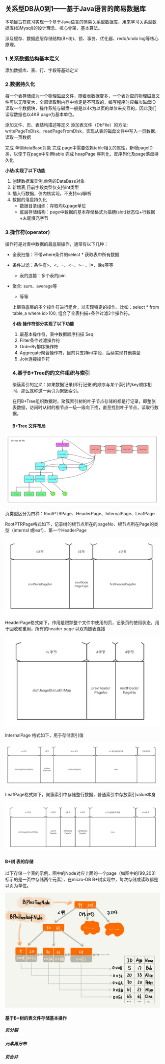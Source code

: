 

## 关系型DB从0到1——基于Java语言的简易数据库

本项目旨在练习实现一个基于Java语言的简易关系型数据库，用来学习关系型数据库(如Mysql)的设计理念、核心骨架、基本算法。

涉及缓存、数据底层存储结构(B+树)、锁、事务、优化器、redo/undo log等核心原理。

### 1.关系数据结构基本定义

添加数据库、表、行、字段等基础定义



### 2.数据持久化

每一个表存储成为一个物理磁盘文件，随着表数据变多，一个表对应的物理磁盘文件可以无限变大，全部读取到内存中肯定是不可取的，编写程序时应每次磁盘IO读取一个数据块，操作系统与磁盘一般是以4k为以页的单位来交互的，因此我们读写数据也以4KB page为基本单位。

添加文件、页、表结构描述等定义
添加表文件（DbFile）的方法: writePageToDisk、readPageFromDisk，实现从表的磁盘文件中写入一页数据、读取一页数据

完成 单例dataBase对象
完成 page中需要依赖table相关的属性，新增pageID类，以便于在page中引用table
完成 heapPage 序列化、反序列化及page落盘持久化



**小结:实现了以下功能**

1. 创建数据库实例,单例的DataBase对象
2. 新增表,目前字段类型仅支持int类型
3. 插入行数据，仅内核实现，不支持sql解析
4. 数据的落盘持久化
   - 数据目录组织：存取均以page单位
   - 底层存储结构：page中数据的基本存储格式为插槽(slot)状态位+行数据+末尾填充字节



### 3.操作符(operator)

操作符是对表中数据的最底层操作，通常有以下几种：

- 全表扫描：不带where条件的select * 获取表中所有数据

- 条件过滤：条件有>、<、=、<=、>= 、!=、like等等
  
   - 表的连接：多个表的join
   
- 聚合: sum、average等
   - 等等
   
     

   上层将底层的多个操作符进行组合，以实现特定的操作。比如：select * from table_a where id>100; 组合了全表扫描+条件过滤2个操作符。

   
   
   **小结:操作符部分实现了以下功能**
   
   1. 最基本操作符，表中数据顺序扫描 Seq
   2. Filter条件过滤操作符
   3. OrderBy排序操作符
   4. Aggregate聚合操作符，目前只支持int字段，后续实现其他类型
   5. Join连接操作符
   
   
   
   ### 4.基于B+Tree的的文件组织与索引
   
   聚簇索引的定义：如果数据记录(即行记录)的顺序与某个索引的key顺序相同，那么就称这一索引为聚簇索引。
   
   在用B+Tree组织数据时，聚簇索引树的叶子节点存储的都是行记录，即整张表数据，访问时从树的根节点一级一级向下找，直至找到叶子节点，读取行数据。
   
   
   
   #### B+Tree  文件布局

![pic1-页的结构](./doc/img/pic1.png)



页类型区分为四种：RootPTRPage、HeaderPage、InternalPage、LeafPage

RootPTRPage格式如下，记录树的根节点所在的pageNo、根节点所在Page的类型（internal 或leaf）、第一个HeaderPage

![pic2](./doc/img/pic2.png)



HeaderPage格式如下，作用是跟踪整个文件中使用的页，记录页的使用状态，用于回收和重用，所有的header page 以双向链表连接

![](./doc/img/pic5.png)



InternalPage 格式如下，用于存储索引值

![](./doc/img/pic4.png)



LeafPage格式如下，聚簇索引中存储整行数据，普通索引中存放索引value本身

![](./doc/img/pic3.png)



#### B+树 表的存储

以下存储一个表的示例，图中的Node对应上面的一个page（如图中的[99,203]标示的是一页中存储两个元素），在micro-DB B+树实现中，每次存储或读取都是以页为单位。

![](./doc/img/pic6.png)



#### 基于B+树的表文件存储基本操作

##### 页分裂



##### 元素再分布



##### 页合并











  















